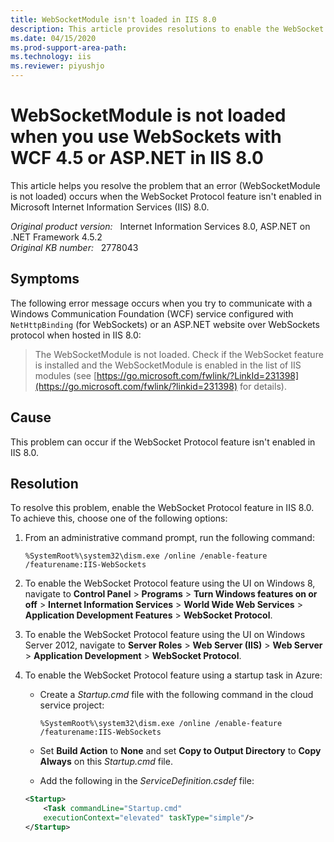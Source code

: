 ```yaml
---
title: WebSocketModule isn't loaded in IIS 8.0
description: This article provides resolutions to enable the WebSocket Protocol feature and avoid the WebSocketModule is not loaded error in IIS 8.0.
ms.date: 04/15/2020
ms.prod-support-area-path: 
ms.technology: iis
ms.reviewer: piyushjo
---
```

# WebSocketModule is not loaded when you use WebSockets with WCF 4.5 or ASP.NET in IIS 8.0

This article helps you resolve the problem that an error (WebSocketModule is not loaded) occurs when the WebSocket Protocol feature isn't enabled in Microsoft Internet Information Services (IIS) 8.0.

_Original product version:_ &nbsp; Internet Information Services 8.0, ASP.NET on .NET Framework 4.5.2  
_Original KB number:_ &nbsp; 2778043

## Symptoms

The following error message occurs when you try to communicate with a Windows Communication Foundation (WCF) service configured with `NetHttpBinding` (for WebSockets) or an ASP.NET website over WebSockets protocol when hosted in IIS 8.0:

> The WebSocketModule is not loaded. Check if the WebSocket feature is installed and the WebSocketModule is enabled in the list of IIS modules (see [https://go.microsoft.com/fwlink/?LinkId=231398](https://go.microsoft.com/fwlink/?linkid=231398) for details).

## Cause

This problem can occur if the WebSocket Protocol feature isn't enabled in IIS 8.0.

## Resolution

To resolve this problem, enable the WebSocket Protocol feature in IIS 8.0. To achieve this, choose one of the following options:

1. From an administrative command prompt, run the following command:

    ```console
    %SystemRoot%\system32\dism.exe /online /enable-feature /featurename:IIS-WebSockets
    ```

2. To enable the WebSocket Protocol feature using the UI on Windows 8, navigate to **Control Panel** > **Programs** > **Turn Windows features on or off** > **Internet Information Services** > **World Wide Web Services** > **Application Development Features** > **WebSocket Protocol**.

3. To enable the WebSocket Protocol feature using the UI on Windows Server 2012, navigate to **Server Roles** > **Web Server (IIS)** > **Web Server** > **Application Development** > **WebSocket Protocol**.

4. To enable the WebSocket Protocol feature using a startup task in Azure:

   - Create a *Startup.cmd* file with the following command in the cloud service project:

        ```console
        %SystemRoot%\system32\dism.exe /online /enable-feature /featurename:IIS-WebSockets
        ```

   - Set **Build Action** to **None** and set **Copy to Output Directory** to **Copy Always** on this *Startup.cmd* file.

   - Add the following in the *ServiceDefinition.csdef* file:

    ```xml
    <Startup>
        <Task commandLine="Startup.cmd"
        executionContext="elevated" taskType="simple"/>
    </Startup>
    ```

